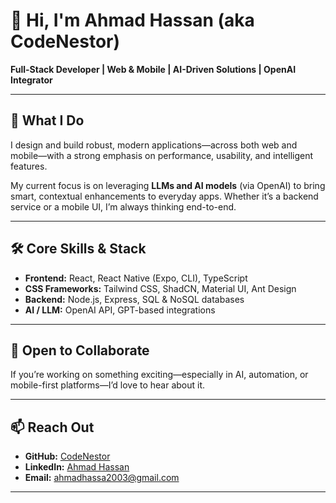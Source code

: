 # 👋 Hi, I'm Ahmad Hassan (aka CodeNestor)

**Full-Stack Developer | Web & Mobile | AI-Driven Solutions | OpenAI Integrator**

---

## 🚀 What I Do

I design and build robust, modern applications—across both web and mobile—with a strong emphasis on performance, usability, and intelligent features.

My current focus is on leveraging **LLMs and AI models** (via OpenAI) to bring smart, contextual enhancements to everyday apps. Whether it’s a backend service or a mobile UI, I’m always thinking end-to-end.

---

## 🛠️ Core Skills & Stack

- **Frontend:** React, React Native (Expo, CLI), TypeScript  
- **CSS Frameworks:** Tailwind CSS, ShadCN, Material UI, Ant Design  
- **Backend:** Node.js, Express, SQL & NoSQL databases  
- **AI / LLM:** OpenAI API, GPT-based integrations  

---

## 🤝 Open to Collaborate

If you’re working on something exciting—especially in AI, automation, or mobile-first platforms—I’d love to hear about it.

---

## 📫 Reach Out

- **GitHub:** [CodeNestor](https://github.com/CodeNestor)  
- **LinkedIn:** [Ahmad Hassan](https://www.linkedin.com/in/ahmad-hassan-ab6589269/)  
- **Email:** ahmadhassa2003@gmail.com

---
